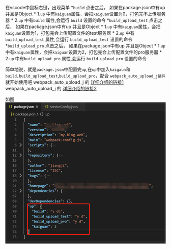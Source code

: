在vscode中鼠标右键，出现菜单
  *`build` 点击之后， 如果在package.json中有up 并且是Object
    * 1.`up` 中有`kaiguan`属性，会把`kaiguan`设置为0，打包完不上传服务器
    * 2.`up` 中有`build` 属性,会运行 `build` 设置的命令
  *`build_upload_test` 点击之后， 如果在package.json中有up 并且是Object
    * 1.`up` 中有`kaiguan`属性，会把`kaiguan`设置为1，打包完会上传配置文件的test服务器
    * 2.`up` 中有`build_upload_test` 属性,会运行 `build_upload_test` 设置的命令
  *`build_upload_pro` 点击之后， 如果在package.json中有up 并且是Object
    * 1.`up` 中有`kaiguan`属性，会把`kaiguan`设置为2，打包完会上传配置文件的pro服务器
    * 2.`up` 中有`build_upload_pro` 属性,会运行 `build_upload_pro` 设置的命令

简单地说，就是`package.json`中配置完`up`,在`up`中加入`kaigaun`和`build,build_upload_test`,`build_upload_pro`，配合 `webpack_auto_upload_j插件` 就开始使用吧
webpack_auto_upload_j 的 [详细介绍的链接1](https://juejin.im/post/5de241d75188250604078a0e)
webpack_auto_upload_j 的 [详细介绍的链接2](https://github.com/jiangji1/webpack_auto_upload_j)

如图
![图片](https://raw.githubusercontent.com/jiangji1/vscode_plugin_to_webpack_auto_upload_j/master/imgs/kaiguan.png)
